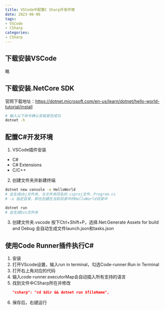 ```yaml
---
title: VSCode中配置C Sharp开发环境
date: 2023-06-06
tags: 
- VSCode
- CSharp
categories: 
- CSharp
---
```

## 下载安装VSCode
略

## 下载安装.NetCore SDK
官网下载地址：https://dotnet.microsoft.com/en-us/learn/dotnet/hello-world-tutorial/install
```bash
# 输入以下命令确认安装是否成功
dotnet -h
```

## 配置C#开发环境
1. VSCode插件安装
- C#
- C# Extensions
- C/C++

2. 创建文件夹并新建终端
```bash
dotnet new console -o HelloWorld
# 会生成obj文件夹、与文件夹同名的.csproj文件，Program.cs
# -o 指定目录，即在创建在当前目录中的HelloWorld目录中

dotnet run
# 会生成bin文件夹
```

3. 创建文件夹.vscode
按下Ctrl+Shift+P，选择.Net:Generate Assets for build and Debug
会自动生成文件launch.json和tasks.json

## 使用Code Runner插件执行C#
1. 安装
2. 打开VScode设置，输入run in terminal，勾选Code-runner:Run in Terminal
3. 打开右上角对应的代码
4. 输入code-runner.executorMap会自动插入所有支持的语言
5. 找到文件中CSharp所在并修改
    ```json
    "csharp": "cd $dir && dotnet run $fileName",
    ```
6. 保存后，右键运行